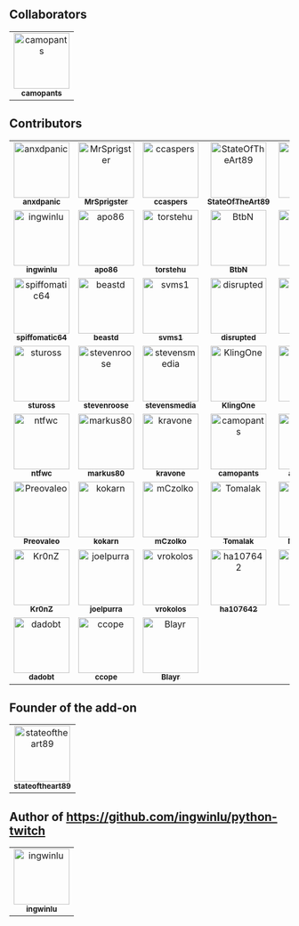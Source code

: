 
## Collaborators

<!-- readme: collaborators -start -->
<table>
	<tbody>
		<tr>
            <td align="center">
                <a href="https://github.com/camopants">
                    <img src="https://avatars.githubusercontent.com/u/17296897?v=4" width="100;" alt="camopants"/>
                    <br />
                    <sub><b>camopants</b></sub>
                </a>
            </td>
		</tr>
	<tbody>
</table>
<!-- readme: collaborators -end -->

## Contributors

<!-- readme: contributors -start -->
<table>
	<tbody>
		<tr>
            <td align="center">
                <a href="https://github.com/anxdpanic">
                    <img src="https://avatars.githubusercontent.com/u/17665050?v=4" width="100;" alt="anxdpanic"/>
                    <br />
                    <sub><b>anxdpanic</b></sub>
                </a>
            </td>
            <td align="center">
                <a href="https://github.com/MrSprigster">
                    <img src="https://avatars.githubusercontent.com/u/6219686?v=4" width="100;" alt="MrSprigster"/>
                    <br />
                    <sub><b>MrSprigster</b></sub>
                </a>
            </td>
            <td align="center">
                <a href="https://github.com/ccaspers">
                    <img src="https://avatars.githubusercontent.com/u/2117023?v=4" width="100;" alt="ccaspers"/>
                    <br />
                    <sub><b>ccaspers</b></sub>
                </a>
            </td>
            <td align="center">
                <a href="https://github.com/StateOfTheArt89">
                    <img src="https://avatars.githubusercontent.com/u/1682868?v=4" width="100;" alt="StateOfTheArt89"/>
                    <br />
                    <sub><b>StateOfTheArt89</b></sub>
                </a>
            </td>
            <td align="center">
                <a href="https://github.com/weblate">
                    <img src="https://avatars.githubusercontent.com/u/1607653?v=4" width="100;" alt="weblate"/>
                    <br />
                    <sub><b>weblate</b></sub>
                </a>
            </td>
            <td align="center">
                <a href="https://github.com/grocal">
                    <img src="https://avatars.githubusercontent.com/u/896246?v=4" width="100;" alt="grocal"/>
                    <br />
                    <sub><b>grocal</b></sub>
                </a>
            </td>
		</tr>
		<tr>
            <td align="center">
                <a href="https://github.com/ingwinlu">
                    <img src="https://avatars.githubusercontent.com/u/4435962?v=4" width="100;" alt="ingwinlu"/>
                    <br />
                    <sub><b>ingwinlu</b></sub>
                </a>
            </td>
            <td align="center">
                <a href="https://github.com/apo86">
                    <img src="https://avatars.githubusercontent.com/u/57818762?v=4" width="100;" alt="apo86"/>
                    <br />
                    <sub><b>apo86</b></sub>
                </a>
            </td>
            <td align="center">
                <a href="https://github.com/torstehu">
                    <img src="https://avatars.githubusercontent.com/u/871220?v=4" width="100;" alt="torstehu"/>
                    <br />
                    <sub><b>torstehu</b></sub>
                </a>
            </td>
            <td align="center">
                <a href="https://github.com/BtbN">
                    <img src="https://avatars.githubusercontent.com/u/294293?v=4" width="100;" alt="BtbN"/>
                    <br />
                    <sub><b>BtbN</b></sub>
                </a>
            </td>
            <td align="center">
                <a href="https://github.com/DimmKG">
                    <img src="https://avatars.githubusercontent.com/u/8424428?v=4" width="100;" alt="DimmKG"/>
                    <br />
                    <sub><b>DimmKG</b></sub>
                </a>
            </td>
            <td align="center">
                <a href="https://github.com/G4RL1N">
                    <img src="https://avatars.githubusercontent.com/u/8591654?v=4" width="100;" alt="G4RL1N"/>
                    <br />
                    <sub><b>G4RL1N</b></sub>
                </a>
            </td>
		</tr>
		<tr>
            <td align="center">
                <a href="https://github.com/spiffomatic64">
                    <img src="https://avatars.githubusercontent.com/u/6806506?v=4" width="100;" alt="spiffomatic64"/>
                    <br />
                    <sub><b>spiffomatic64</b></sub>
                </a>
            </td>
            <td align="center">
                <a href="https://github.com/beastd">
                    <img src="https://avatars.githubusercontent.com/u/4342576?v=4" width="100;" alt="beastd"/>
                    <br />
                    <sub><b>beastd</b></sub>
                </a>
            </td>
            <td align="center">
                <a href="https://github.com/svms1">
                    <img src="https://avatars.githubusercontent.com/u/6218137?v=4" width="100;" alt="svms1"/>
                    <br />
                    <sub><b>svms1</b></sub>
                </a>
            </td>
            <td align="center">
                <a href="https://github.com/disrupted">
                    <img src="https://avatars.githubusercontent.com/u/4771462?v=4" width="100;" alt="disrupted"/>
                    <br />
                    <sub><b>disrupted</b></sub>
                </a>
            </td>
            <td align="center">
                <a href="https://github.com/blddk">
                    <img src="https://avatars.githubusercontent.com/u/544358?v=4" width="100;" alt="blddk"/>
                    <br />
                    <sub><b>blddk</b></sub>
                </a>
            </td>
            <td align="center">
                <a href="https://github.com/Oyuret">
                    <img src="https://avatars.githubusercontent.com/u/1458128?v=4" width="100;" alt="Oyuret"/>
                    <br />
                    <sub><b>Oyuret</b></sub>
                </a>
            </td>
		</tr>
		<tr>
            <td align="center">
                <a href="https://github.com/stuross">
                    <img src="https://avatars.githubusercontent.com/u/178643?v=4" width="100;" alt="stuross"/>
                    <br />
                    <sub><b>stuross</b></sub>
                </a>
            </td>
            <td align="center">
                <a href="https://github.com/stevenroose">
                    <img src="https://avatars.githubusercontent.com/u/853468?v=4" width="100;" alt="stevenroose"/>
                    <br />
                    <sub><b>stevenroose</b></sub>
                </a>
            </td>
            <td align="center">
                <a href="https://github.com/stevensmedia">
                    <img src="https://avatars.githubusercontent.com/u/4483829?v=4" width="100;" alt="stevensmedia"/>
                    <br />
                    <sub><b>stevensmedia</b></sub>
                </a>
            </td>
            <td align="center">
                <a href="https://github.com/KlingOne">
                    <img src="https://avatars.githubusercontent.com/u/3019060?v=4" width="100;" alt="KlingOne"/>
                    <br />
                    <sub><b>KlingOne</b></sub>
                </a>
            </td>
            <td align="center">
                <a href="https://github.com/ebod">
                    <img src="https://avatars.githubusercontent.com/u/3525368?v=4" width="100;" alt="ebod"/>
                    <br />
                    <sub><b>ebod</b></sub>
                </a>
            </td>
            <td align="center">
                <a href="https://github.com/CDehning">
                    <img src="https://avatars.githubusercontent.com/u/4777216?v=4" width="100;" alt="CDehning"/>
                    <br />
                    <sub><b>CDehning</b></sub>
                </a>
            </td>
		</tr>
		<tr>
            <td align="center">
                <a href="https://github.com/ntfwc">
                    <img src="https://avatars.githubusercontent.com/u/441277?v=4" width="100;" alt="ntfwc"/>
                    <br />
                    <sub><b>ntfwc</b></sub>
                </a>
            </td>
            <td align="center">
                <a href="https://github.com/markus80">
                    <img src="https://avatars.githubusercontent.com/u/16596265?v=4" width="100;" alt="markus80"/>
                    <br />
                    <sub><b>markus80</b></sub>
                </a>
            </td>
            <td align="center">
                <a href="https://github.com/kravone">
                    <img src="https://avatars.githubusercontent.com/u/1407288?v=4" width="100;" alt="kravone"/>
                    <br />
                    <sub><b>kravone</b></sub>
                </a>
            </td>
            <td align="center">
                <a href="https://github.com/camopants">
                    <img src="https://avatars.githubusercontent.com/u/17296897?v=4" width="100;" alt="camopants"/>
                    <br />
                    <sub><b>camopants</b></sub>
                </a>
            </td>
            <td align="center">
                <a href="https://github.com/astrilchuk">
                    <img src="https://avatars.githubusercontent.com/u/1706688?v=4" width="100;" alt="astrilchuk"/>
                    <br />
                    <sub><b>astrilchuk</b></sub>
                </a>
            </td>
            <td align="center">
                <a href="https://github.com/xsellier">
                    <img src="https://avatars.githubusercontent.com/u/6616005?v=4" width="100;" alt="xsellier"/>
                    <br />
                    <sub><b>xsellier</b></sub>
                </a>
            </td>
		</tr>
		<tr>
            <td align="center">
                <a href="https://github.com/Preovaleo">
                    <img src="https://avatars.githubusercontent.com/u/6892913?v=4" width="100;" alt="Preovaleo"/>
                    <br />
                    <sub><b>Preovaleo</b></sub>
                </a>
            </td>
            <td align="center">
                <a href="https://github.com/kokarn">
                    <img src="https://avatars.githubusercontent.com/u/1373940?v=4" width="100;" alt="kokarn"/>
                    <br />
                    <sub><b>kokarn</b></sub>
                </a>
            </td>
            <td align="center">
                <a href="https://github.com/mCzolko">
                    <img src="https://avatars.githubusercontent.com/u/1011500?v=4" width="100;" alt="mCzolko"/>
                    <br />
                    <sub><b>mCzolko</b></sub>
                </a>
            </td>
            <td align="center">
                <a href="https://github.com/Tomalak">
                    <img src="https://avatars.githubusercontent.com/u/28300?v=4" width="100;" alt="Tomalak"/>
                    <br />
                    <sub><b>Tomalak</b></sub>
                </a>
            </td>
            <td align="center">
                <a href="https://github.com/M-Reimer">
                    <img src="https://avatars.githubusercontent.com/u/3519517?v=4" width="100;" alt="M-Reimer"/>
                    <br />
                    <sub><b>M-Reimer</b></sub>
                </a>
            </td>
            <td align="center">
                <a href="https://github.com/lekma">
                    <img src="https://avatars.githubusercontent.com/u/1482125?v=4" width="100;" alt="lekma"/>
                    <br />
                    <sub><b>lekma</b></sub>
                </a>
            </td>
		</tr>
		<tr>
            <td align="center">
                <a href="https://github.com/Kr0nZ">
                    <img src="https://avatars.githubusercontent.com/u/1561389?v=4" width="100;" alt="Kr0nZ"/>
                    <br />
                    <sub><b>Kr0nZ</b></sub>
                </a>
            </td>
            <td align="center">
                <a href="https://github.com/joelpurra">
                    <img src="https://avatars.githubusercontent.com/u/1398544?v=4" width="100;" alt="joelpurra"/>
                    <br />
                    <sub><b>joelpurra</b></sub>
                </a>
            </td>
            <td align="center">
                <a href="https://github.com/vrokolos">
                    <img src="https://avatars.githubusercontent.com/u/278046?v=4" width="100;" alt="vrokolos"/>
                    <br />
                    <sub><b>vrokolos</b></sub>
                </a>
            </td>
            <td align="center">
                <a href="https://github.com/ha107642">
                    <img src="https://avatars.githubusercontent.com/u/6672586?v=4" width="100;" alt="ha107642"/>
                    <br />
                    <sub><b>ha107642</b></sub>
                </a>
            </td>
            <td align="center">
                <a href="https://github.com/Giacom">
                    <img src="https://avatars.githubusercontent.com/u/1524810?v=4" width="100;" alt="Giacom"/>
                    <br />
                    <sub><b>Giacom</b></sub>
                </a>
            </td>
            <td align="center">
                <a href="https://github.com/Eng2Heb">
                    <img src="https://avatars.githubusercontent.com/u/31464752?v=4" width="100;" alt="Eng2Heb"/>
                    <br />
                    <sub><b>Eng2Heb</b></sub>
                </a>
            </td>
		</tr>
		<tr>
            <td align="center">
                <a href="https://github.com/dadobt">
                    <img src="https://avatars.githubusercontent.com/u/5913204?v=4" width="100;" alt="dadobt"/>
                    <br />
                    <sub><b>dadobt</b></sub>
                </a>
            </td>
            <td align="center">
                <a href="https://github.com/ccope">
                    <img src="https://avatars.githubusercontent.com/u/412019?v=4" width="100;" alt="ccope"/>
                    <br />
                    <sub><b>ccope</b></sub>
                </a>
            </td>
            <td align="center">
                <a href="https://github.com/Blayr">
                    <img src="https://avatars.githubusercontent.com/u/17113158?v=4" width="100;" alt="Blayr"/>
                    <br />
                    <sub><b>Blayr</b></sub>
                </a>
            </td>
		</tr>
	<tbody>
</table>
<!-- readme: contributors -end -->

## Founder of the add-on

<!-- readme: StateOfTheArt89 -start -->
<table>
	<tbody>
		<tr>
            <td align="center">
                <a href="https://github.com/stateoftheart89">
                    <img src="https://avatars.githubusercontent.com/u/1682868?v=4" width="100;" alt="stateoftheart89"/>
                    <br />
                    <sub><b>stateoftheart89</b></sub>
                </a>
            </td>
		</tr>
	<tbody>
</table>
<!-- readme: StateOfTheArt89 -end -->

## Author of https://github.com/ingwinlu/python-twitch

<!-- readme: ingwinlu -start -->
<table>
	<tbody>
		<tr>
            <td align="center">
                <a href="https://github.com/ingwinlu">
                    <img src="https://avatars.githubusercontent.com/u/4435962?v=4" width="100;" alt="ingwinlu"/>
                    <br />
                    <sub><b>ingwinlu</b></sub>
                </a>
            </td>
		</tr>
	<tbody>
</table>
<!-- readme: ingwinlu -end -->
